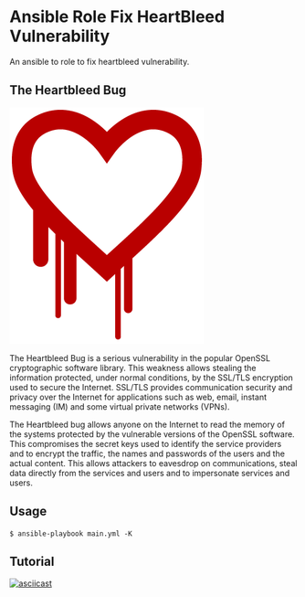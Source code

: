 # Ansible Role Fix HeartBleed Vulnerability #

An ansible to role to fix heartbleed vulnerability.

## The Heartbleed Bug ##

![logo](resources/logo.png)

The Heartbleed Bug is a serious vulnerability in the popular OpenSSL cryptographic software library. This weakness allows stealing the information protected, under normal conditions, by the SSL/TLS encryption used to secure the Internet. SSL/TLS provides communication security and privacy over the Internet for applications such as web, email, instant messaging (IM) and some virtual private networks (VPNs).

The Heartbleed bug allows anyone on the Internet to read the memory of the systems protected by the vulnerable versions of the OpenSSL software. This compromises the secret keys used to identify the service providers and to encrypt the traffic, the names and passwords of the users and the actual content. This allows attackers to eavesdrop on communications, steal data directly from the services and users and to impersonate services and users.

## Usage ##

```
$ ansible-playbook main.yml -K 
```

## Tutorial ##

[![asciicast](https://asciinema.org/a/DGPU2tP9vFMLZXJ4CxLCAvsIK.png)](https://asciinema.org/a/DGPU2tP9vFMLZXJ4CxLCAvsIK)
